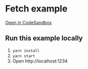 # Fetch example

[Open in CodeSandbox](https://githubbox.com/davidkpiano/xstate/tree/master/examples/fetch)

## Run this example locally

1. `yarn install`
1. `yarn start`
1. Open http://localhost:1234
